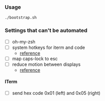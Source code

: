### Usage
```
./bootstrap.sh
```

### Settings that can't be automated
- [ ] oh-my-zsh
- [ ] system hotkeys for iterm and code
  - [reference](https://apple.stackexchange.com/a/167974)
- [ ] map caps-lock to esc
- [ ] reduce motion between displays
  - [reference](https://apple.stackexchange.com/questions/17929/how-can-i-disable-animation-when-switching-desktops-in-lion)

#### ITerm
- [ ] send hex code 0x01 (left) and 0x05 (right)
